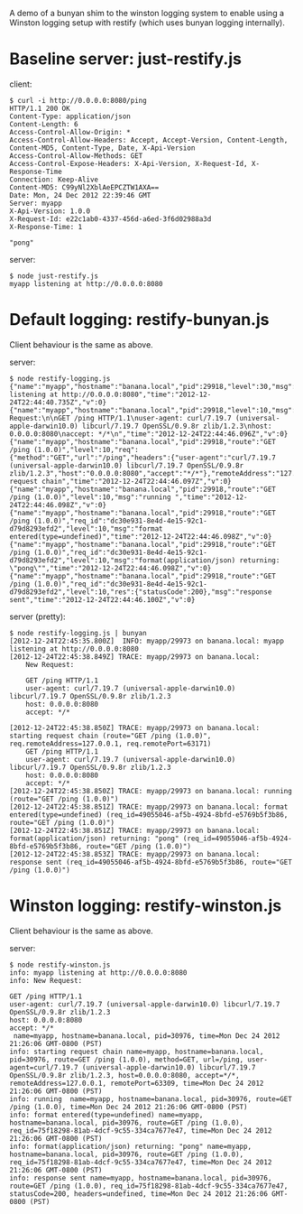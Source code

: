 A demo of a bunyan shim to the winston logging system to enable
using a Winston logging setup with restify (which uses bunyan
logging internally).


# Baseline server: just-restify.js

client:

    $ curl -i http://0.0.0.0:8080/ping
    HTTP/1.1 200 OK
    Content-Type: application/json
    Content-Length: 6
    Access-Control-Allow-Origin: *
    Access-Control-Allow-Headers: Accept, Accept-Version, Content-Length, Content-MD5, Content-Type, Date, X-Api-Version
    Access-Control-Allow-Methods: GET
    Access-Control-Expose-Headers: X-Api-Version, X-Request-Id, X-Response-Time
    Connection: Keep-Alive
    Content-MD5: C99yNl2XblAeEPCZTW1AXA==
    Date: Mon, 24 Dec 2012 22:39:46 GMT
    Server: myapp
    X-Api-Version: 1.0.0
    X-Request-Id: e22c1ab0-4337-456d-a6ed-3f6d02988a3d
    X-Response-Time: 1

    "pong"

server:

    $ node just-restify.js
    myapp listening at http://0.0.0.0:8080



# Default logging: restify-bunyan.js

Client behaviour is the same as above.

server:

    $ node restify-logging.js
    {"name":"myapp","hostname":"banana.local","pid":29918,"level":30,"msg":"myapp listening at http://0.0.0.0:8080","time":"2012-12-24T22:44:40.735Z","v":0}
    {"name":"myapp","hostname":"banana.local","pid":29918,"level":10,"msg":"New Request:\n\nGET /ping HTTP/1.1\nuser-agent: curl/7.19.7 (universal-apple-darwin10.0) libcurl/7.19.7 OpenSSL/0.9.8r zlib/1.2.3\nhost: 0.0.0.0:8080\naccept: */*\n","time":"2012-12-24T22:44:46.096Z","v":0}
    {"name":"myapp","hostname":"banana.local","pid":29918,"route":"GET /ping (1.0.0)","level":10,"req":{"method":"GET","url":"/ping","headers":{"user-agent":"curl/7.19.7 (universal-apple-darwin10.0) libcurl/7.19.7 OpenSSL/0.9.8r zlib/1.2.3","host":"0.0.0.0:8080","accept":"*/*"},"remoteAddress":"127.0.0.1","remotePort":63168},"msg":"starting request chain","time":"2012-12-24T22:44:46.097Z","v":0}
    {"name":"myapp","hostname":"banana.local","pid":29918,"route":"GET /ping (1.0.0)","level":10,"msg":"running ","time":"2012-12-24T22:44:46.098Z","v":0}
    {"name":"myapp","hostname":"banana.local","pid":29918,"route":"GET /ping (1.0.0)","req_id":"dc30e931-8e4d-4e15-92c1-d79d8293efd2","level":10,"msg":"format entered(type=undefined)","time":"2012-12-24T22:44:46.098Z","v":0}
    {"name":"myapp","hostname":"banana.local","pid":29918,"route":"GET /ping (1.0.0)","req_id":"dc30e931-8e4d-4e15-92c1-d79d8293efd2","level":10,"msg":"format(application/json) returning: \"pong\"","time":"2012-12-24T22:44:46.098Z","v":0}
    {"name":"myapp","hostname":"banana.local","pid":29918,"route":"GET /ping (1.0.0)","req_id":"dc30e931-8e4d-4e15-92c1-d79d8293efd2","level":10,"res":{"statusCode":200},"msg":"response sent","time":"2012-12-24T22:44:46.100Z","v":0}

server (pretty):

    $ node restify-logging.js | bunyan
    [2012-12-24T22:45:35.800Z]  INFO: myapp/29973 on banana.local: myapp listening at http://0.0.0.0:8080
    [2012-12-24T22:45:38.849Z] TRACE: myapp/29973 on banana.local:
        New Request:

        GET /ping HTTP/1.1
        user-agent: curl/7.19.7 (universal-apple-darwin10.0) libcurl/7.19.7 OpenSSL/0.9.8r zlib/1.2.3
        host: 0.0.0.0:8080
        accept: */*

    [2012-12-24T22:45:38.850Z] TRACE: myapp/29973 on banana.local: starting request chain (route="GET /ping (1.0.0)", req.remoteAddress=127.0.0.1, req.remotePort=63171)
        GET /ping HTTP/1.1
        user-agent: curl/7.19.7 (universal-apple-darwin10.0) libcurl/7.19.7 OpenSSL/0.9.8r zlib/1.2.3
        host: 0.0.0.0:8080
        accept: */*
    [2012-12-24T22:45:38.850Z] TRACE: myapp/29973 on banana.local: running  (route="GET /ping (1.0.0)")
    [2012-12-24T22:45:38.851Z] TRACE: myapp/29973 on banana.local: format entered(type=undefined) (req_id=49055046-af5b-4924-8bfd-e5769b5f3b86, route="GET /ping (1.0.0)")
    [2012-12-24T22:45:38.851Z] TRACE: myapp/29973 on banana.local: format(application/json) returning: "pong" (req_id=49055046-af5b-4924-8bfd-e5769b5f3b86, route="GET /ping (1.0.0)")
    [2012-12-24T22:45:38.853Z] TRACE: myapp/29973 on banana.local: response sent (req_id=49055046-af5b-4924-8bfd-e5769b5f3b86, route="GET /ping (1.0.0)")


# Winston logging: restify-winston.js

Client behaviour is the same as above.

server:

    $ node restify-winston.js
    info: myapp listening at http://0.0.0.0:8080
    info: New Request:

    GET /ping HTTP/1.1
    user-agent: curl/7.19.7 (universal-apple-darwin10.0) libcurl/7.19.7 OpenSSL/0.9.8r zlib/1.2.3
    host: 0.0.0.0:8080
    accept: */*
     name=myapp, hostname=banana.local, pid=30976, time=Mon Dec 24 2012 21:26:06 GMT-0800 (PST)
    info: starting request chain name=myapp, hostname=banana.local, pid=30976, route=GET /ping (1.0.0), method=GET, url=/ping, user-agent=curl/7.19.7 (universal-apple-darwin10.0) libcurl/7.19.7 OpenSSL/0.9.8r zlib/1.2.3, host=0.0.0.0:8080, accept=*/*, remoteAddress=127.0.0.1, remotePort=63309, time=Mon Dec 24 2012 21:26:06 GMT-0800 (PST)
    info: running  name=myapp, hostname=banana.local, pid=30976, route=GET /ping (1.0.0), time=Mon Dec 24 2012 21:26:06 GMT-0800 (PST)
    info: format entered(type=undefined) name=myapp, hostname=banana.local, pid=30976, route=GET /ping (1.0.0), req_id=75f18298-81ab-4dcf-9c55-334ca7677e47, time=Mon Dec 24 2012 21:26:06 GMT-0800 (PST)
    info: format(application/json) returning: "pong" name=myapp, hostname=banana.local, pid=30976, route=GET /ping (1.0.0), req_id=75f18298-81ab-4dcf-9c55-334ca7677e47, time=Mon Dec 24 2012 21:26:06 GMT-0800 (PST)
    info: response sent name=myapp, hostname=banana.local, pid=30976, route=GET /ping (1.0.0), req_id=75f18298-81ab-4dcf-9c55-334ca7677e47, statusCode=200, headers=undefined, time=Mon Dec 24 2012 21:26:06 GMT-0800 (PST)
